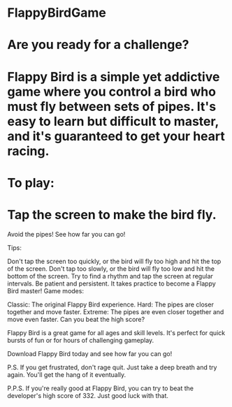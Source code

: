 # FlappyBirdGame

# Are you ready for a challenge?

# Flappy Bird is a simple yet addictive game where you control a bird who must fly between sets of pipes. It's easy to learn but difficult to master, and it's guaranteed to get your heart racing.

# To play:

# Tap the screen to make the bird fly.
Avoid the pipes!
See how far you can go!

Tips:

Don't tap the screen too quickly, or the bird will fly too high and hit the top of the screen.
Don't tap too slowly, or the bird will fly too low and hit the bottom of the screen.
Try to find a rhythm and tap the screen at regular intervals.
Be patient and persistent. It takes practice to become a Flappy Bird master!
Game modes:

Classic: The original Flappy Bird experience.
Hard: The pipes are closer together and move faster.
Extreme: The pipes are even closer together and move even faster.
Can you beat the high score?

Flappy Bird is a great game for all ages and skill levels. It's perfect for quick bursts of fun or for hours of challenging gameplay.

Download Flappy Bird today and see how far you can go!

P.S. If you get frustrated, don't rage quit. Just take a deep breath and try again. You'll get the hang of it eventually.

P.P.S. If you're really good at Flappy Bird, you can try to beat the developer's high score of 332. Just good luck with that.
